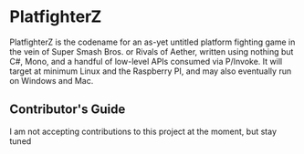 # PlatfighterZ
PlatfighterZ is the codename for an as-yet untitled platform fighting game in the vein of Super Smash Bros. or Rivals of Aether, written using nothing but C#, Mono, and a handful of low-level APIs consumed via P/Invoke. It will target at minimum Linux and the Raspberry PI, and may also eventually run on Windows and Mac.

<h2>Contributor's Guide</h2>
I am not accepting contributions to this project at the moment, but stay tuned
